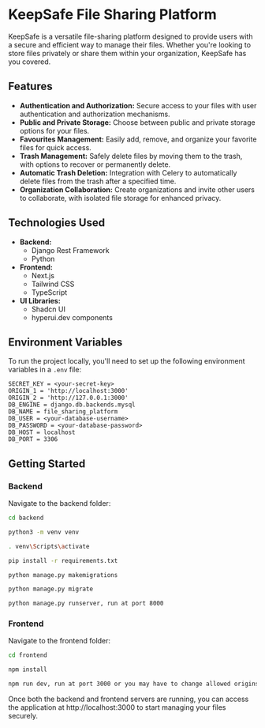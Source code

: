 # KeepSafe File Sharing Platform

KeepSafe is a versatile file-sharing platform designed to provide users with a secure and efficient way to manage their files. Whether you're looking to store files privately or share them within your organization, KeepSafe has you covered.

## Features

- **Authentication and Authorization:** Secure access to your files with user authentication and authorization mechanisms.
- **Public and Private Storage:** Choose between public and private storage options for your files.
- **Favourites Management:** Easily add, remove, and organize your favorite files for quick access.
- **Trash Management:** Safely delete files by moving them to the trash, with options to recover or permanently delete.
- **Automatic Trash Deletion:** Integration with Celery to automatically delete files from the trash after a specified time.
- **Organization Collaboration:** Create organizations and invite other users to collaborate, with isolated file storage for enhanced privacy.

## Technologies Used

- **Backend:**
  - Django Rest Framework
  - Python
- **Frontend:**
  - Next.js
  - Tailwind CSS
  - TypeScript
- **UI Libraries:**
  - Shadcn UI
  - hyperui.dev components

## Environment Variables

To run the project locally, you'll need to set up the following environment variables in a `.env` file:

```plaintext
SECRET_KEY = <your-secret-key>
ORIGIN_1 = 'http://localhost:3000'
ORIGIN_2 = 'http://127.0.0.1:3000'
DB_ENGINE = django.db.backends.mysql
DB_NAME = file_sharing_platform
DB_USER = <your-database-username>
DB_PASSWORD = <your-database-password>
DB_HOST = localhost
DB_PORT = 3306
```

## Getting Started

### Backend

Navigate to the backend folder:

```bash
cd backend

python3 -m venv venv

. venv\Scripts\activate

pip install -r requirements.txt

python manage.py makemigrations

python manage.py migrate

python manage.py runserver, run at port 8000

```

### Frontend

Navigate to the frontend folder:

```bash
cd frontend

npm install

npm run dev, run at port 3000 or you may have to change allowed origins on the backend as well

```

Once both the backend and frontend servers are running, you can access the application at http://localhost:3000 to start managing your files securely.
